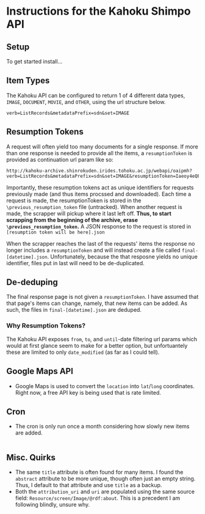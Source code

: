 # Instructions for the Kahoku Shimpo API

## Setup
To get started install...

## Item Types
 The Kahoku API can be configured to return 1 of 4 different data types, `IMAGE`, `DOCUMENT`, `MOVIE`, and `OTHER`, using the url structure below.
```
verb=ListRecords&metadataPrefix=sdn&set=IMAGE
```

## Resumption Tokens
A request will often yield too many documents for a single response. If more than one response is needed to provide all the items, a `resumptionToken` is provided as continuation url param like so:
```
http://kahoku-archive.shinrokuden.irides.tohoku.ac.jp/webapi/oaipmh?verb=ListRecords&metadataPrefix=sdn&set=IMAGE&resumptionToken=Iaeoy4eQF_Msh6Q_Sv_dnA
```
Importantly, these resumption tokens act as unique identifiers for requests previously made (and thus items procssed and downloaded). Each time a request is made, the resumptionToken is stored in the `\previous_resumption_token` file (untracked). When another request is made, the scrapper will pickup where it last left off. **Thus, to start scrapping from the beginning of the archive, erase `\previous_resumption_token`.** A JSON response to the request is stored in `[resumption token will be here].json`

When the scrapper reaches the last of the requests' items the response no longer includes a `resumptionToken` and will instead create a file called `final-[datetime].json`. Unfortunately, because the that resposne yields no unique identifier, files put in last will need to be de-duplicated.

## De-deduping
The final response page is not given a `resumptionToken`. I have assumed that that page's items can change, namely, that new items can be added. As such, the files in `final-[datetime].json` are deduped.

### Why Resumption Tokens?
The Kahoku API exposes `from`, `to`, and `until`-date filtering url params which would at first glance seem to make for a better option, but unfortuantely these are limited to only `date_modified` (as far as I could tell). 

## Google Maps API
- Google Maps is used to convert the `location` into `lat`/`long` coordinates. Right now, a free API key is being used that is rate limited. 

## Cron
- The cron is only run once a month considering how slowly new items are added.
```

``` 

## Misc. Quirks
- The same `title` attribute is often found for many items. I found the `abstract` attribute to be more unique, though often just an empty string. Thus, I default to that attribute and use `title` as a backup.
- Both the `attribution_uri` and `uri` are populated using the same source field: `Resource/screen/Image/@rdf:about`. This is a precedent I am following blindly, unsure why.
